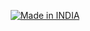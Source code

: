 
<p align="center">
<a href="https://is.gd/UQreTd"><img title="Made in INDIA" src="https://img.shields.io/badge/MADE%20IN-INDIA-SCRIPT?colorA=%23ff8100&colorB=%23017e40&colorC=%23ff0000&style=for-the-badge"></a>
</p>
<p align="center">
<a src="https://img.shields.io/badge/PEINCE-KUMAR-green"></a>
</p>
